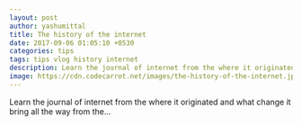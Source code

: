 ```yaml
---
layout: post
author: yashumittal
title: The history of the internet
date: 2017-09-06 01:05:10 +0530
categories: tips
tags: tips vlog history internet
description: Learn the journal of internet from the where it originated and what change it bring all the way from the...
image: https://cdn.codecarrot.net/images/the-history-of-the-internet.jpg
---
```


Learn the journal of internet from the where it originated and what change it bring all the way from the...

<div data-type="vimeo" data-video-id="235230803"></div>
